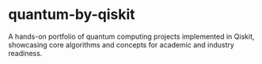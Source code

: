 # quantum-by-qiskit
A hands-on portfolio of quantum computing projects implemented in Qiskit, showcasing core algorithms and concepts for academic and industry readiness.
